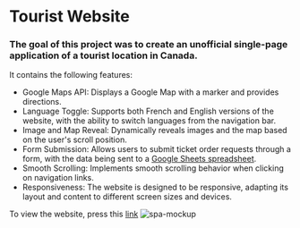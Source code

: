 # Tourist Website
### The goal of this project was to create an unofficial single-page application of a tourist location in Canada.

It contains the following features:
* Google Maps API: Displays a Google Map with a marker and provides directions.
* Language Toggle: Supports both French and English versions of the website, with the ability to switch languages from the navigation bar.
* Image and Map Reveal: Dynamically reveals images and the map based on the user's scroll position.
* Form Submission: Allows users to submit ticket order requests through a form, with the data being sent to a [Google Sheets spreadsheet](https://docs.google.com/spreadsheets/d/163hiD6Z7Nq4uexeebTriCCEGAV-GFI81sjTNd9dQ_-I/edit).
* Smooth Scrolling: Implements smooth scrolling behavior when clicking on navigation links.
* Responsiveness: The website is designed to be responsive, adapting its layout and content to different screen sizes and devices.

To view the website, press this [link](https://c-eric.github.io/touristwebsite/spa-en.html)
![spa-mockup](https://github.com/c-eric/touristwebsite/assets/43305167/98b6fa28-e368-4a7e-a10a-d833c37833ff)
